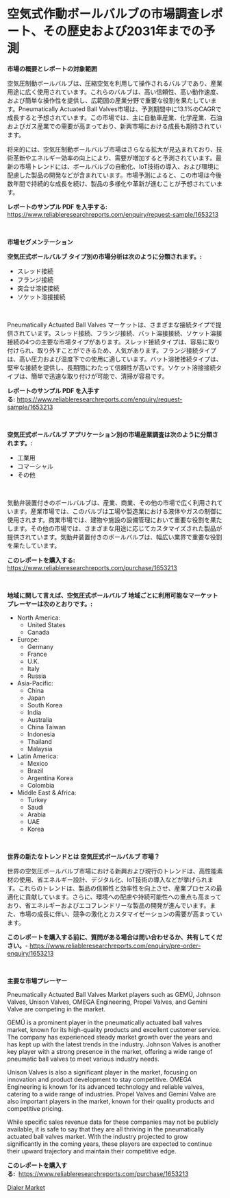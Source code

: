 <p><h1>空気式作動ボールバルブの市場調査レポート、その歴史および2031年までの予測</h1></p><p><strong>市場の概要とレポートの対象範囲</strong></p>
<p><p>空気圧制動ボールバルブは、圧縮空気を利用して操作されるバルブであり、産業用途に広く使用されています。これらのバルブは、高い信頼性、高い動作速度、および簡単な操作性を提供し、広範囲の産業分野で重要な役割を果たしています。Pneumatically Actuated Ball Valves市場は、予測期間中に13.1%のCAGRで成長すると予想されています。この市場では、主に自動車産業、化学産業、石油およびガス産業での需要が高まっており、新興市場における成長も期待されています。</p><p>将来的には、空気圧制動ボールバルブ市場はさらなる拡大が見込まれており、技術革新やエネルギー効率の向上により、需要が増加すると予測されています。最新の市場トレンドには、ボールバルブの自動化、IoT技術の導入、および環境に配慮した製品の開発などが含まれています。市場予測によると、この市場は今後数年間で持続的な成長を続け、製品の多様化や革新が進むことが予想されています。</p></p>
<p><strong>レポートのサンプル PDF を入手する:</strong> <a href="https://www.reliableresearchreports.com/enquiry/request-sample/1653213">https://www.reliableresearchreports.com/enquiry/request-sample/1653213</a></p>
<p>&nbsp;</p>
<p><strong>市場セグメンテーション</strong></p>
<p><strong>空気圧式ボールバルブ タイプ別の市場分析は次のように分類されます。:</strong></p>
<p><ul><li>スレッド接続</li><li>フランジ接続</li><li>突合せ溶接接続</li><li>ソケット溶接接続</li></ul></p>
<p>&nbsp;</p>
<p><p>Pneumatically Actuated Ball Valves マーケットは、さまざまな接続タイプで提供されています。スレッド接続、フランジ接続、バット溶接接続、ソケット溶接接続の4つの主要な市場タイプがあります。スレッド接続タイプは、容易に取り付けられ、取り外すことができるため、人気があります。フランジ接続タイプは、高い圧力および温度下での使用に適しています。バット溶接接続タイプは、堅牢な接続を提供し、長期間にわたって信頼性が高いです。ソケット溶接接続タイプは、簡単で迅速な取り付けが可能で、清掃が容易です。</p></p>
<p><strong>レポートのサンプル PDF を入手する:</strong>&nbsp;<a href="https://www.reliableresearchreports.com/enquiry/request-sample/1653213">https://www.reliableresearchreports.com/enquiry/request-sample/1653213</a></p>
<p>&nbsp;</p>
<p><strong> 空気圧式ボールバルブ アプリケーション別の市場産業調査は次のように分類されます。:</strong></p>
<p><ul><li>工業用</li><li>コマーシャル</li><li>その他</li></ul></p>
<p>&nbsp;</p>
<p><p>気動弁装置付きのボールバルブは、産業、商業、その他の市場で広く利用されています。産業市場では、このバルブは工場や製造業における液体やガスの制御に使用されます。商業市場では、建物や施設の設備管理において重要な役割を果たします。その他の市場では、さまざまな用途に応じてカスタマイズされた製品が提供されています。気動弁装置付きのボールバルブは、幅広い業界で重要な役割を果たしています。</p></p>
<p><strong>このレポートを購入する:</strong>&nbsp; <a href="https://www.reliableresearchreports.com/purchase/1653213">https://www.reliableresearchreports.com/purchase/1653213</a></p>
<p>&nbsp;</p>
<p><strong>地域に関して言えば、空気圧式ボールバルブ 地域ごとに利用可能なマーケットプレーヤーは次のとおりです。:</strong></p>
<p><ul>
    <li>
        North America:
        <ul>
            <li>United States</li>
            <li>Canada</li>
        </ul>
    </li>
    <li>
        Europe:
        <ul>
            <li>Germany</li>
            <li>France</li>
            <li>U.K.</li>
            <li>Italy</li>
            <li>Russia</li>
        </ul>
    </li>
    <li>
        Asia-Pacific:
        <ul>
            <li>China</li>
            <li>Japan</li>
            <li>South Korea</li>
            <li>India</li>
            <li>Australia</li>
            <li>China Taiwan</li>
            <li>Indonesia</li>
            <li>Thailand</li>
            <li>Malaysia</li>
        </ul>
    </li>
    <li>
        Latin America:
        <ul>
            <li>Mexico</li>
            <li>Brazil</li>
            <li>Argentina Korea</li>
            <li>Colombia</li>
        </ul>
    </li>
    <li>
        Middle East & Africa:
        <ul>
            <li>Turkey</li>
            <li>Saudi</li>
            <li>Arabia</li>
            <li>UAE</li>
            <li>Korea</li>
        </ul>
    </li>
    </ul></p>
<p>&nbsp;</p>
<p><strong>世界の新たなトレンドとは 空気圧式ボールバルブ 市場？</strong></p>
<p><p>世界の空気圧ボールバルブ市場における新興および現行のトレンドは、高性能素材の使用、省エネルギー設計、デジタル化、IoT技術の導入などが挙げられます。これらのトレンドは、製品の信頼性と効率性を向上させ、産業プロセスの最適化に貢献しています。さらに、環境への配慮や持続可能性への重点も高まっており、省エネルギーおよびエコフレンドリーな製品の開発が進んでいます。また、市場の成長に伴い、競争の激化とカスタマイゼーションの需要が高まっています。</p></p>
<p><strong>このレポートを購入する前に、質問がある場合は問い合わせるか、共有してください。</strong>- <a href="https://www.reliableresearchreports.com/enquiry/pre-order-enquiry/1653213">https://www.reliableresearchreports.com/enquiry/pre-order-enquiry/1653213</a></p>
<p>&nbsp;</p>
<p><strong>主要な市場プレーヤー</strong></p>
<p><p>Pneumatically Actuated Ball Valves Market players such as GEMÜ, Johnson Valves, Unison Valves, OMEGA Engineering, Propel Valves, and Gemini Valve are competing in the market. </p><p>GEMÜ is a prominent player in the pneumatically actuated ball valves market, known for its high-quality products and excellent customer service. The company has experienced steady market growth over the years and has kept up with the latest trends in the industry. Johnson Valves is another key player with a strong presence in the market, offering a wide range of pneumatic ball valves to meet various industry needs. </p><p>Unison Valves is also a significant player in the market, focusing on innovation and product development to stay competitive. OMEGA Engineering is known for its advanced technology and reliable valves, catering to a wide range of industries. Propel Valves and Gemini Valve are also important players in the market, known for their quality products and competitive pricing. </p><p>While specific sales revenue data for these companies may not be publicly available, it is safe to say that they are all thriving in the pneumatically actuated ball valves market. With the industry projected to grow significantly in the coming years, these players are expected to continue their upward trajectory and maintain their competitive edge.</p></p>
<p><strong>このレポートを購入する:</strong>&nbsp;&nbsp;<a href="https://www.reliableresearchreports.com/purchase/1653213">https://www.reliableresearchreports.com/purchase/1653213</a></p>
<p><p><a href="https://github.com/rahu1506/Market-Research-Report-List-3/blob/main/dialer-market.md">Dialer Market</a></p></p>